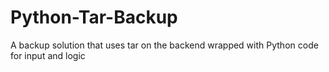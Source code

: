 # Python-Tar-Backup
A backup solution that uses tar on the backend wrapped with Python code for input and logic
